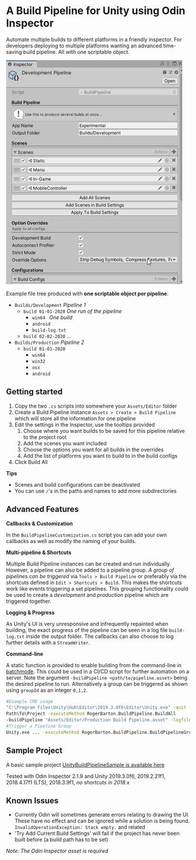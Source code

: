 # A Build Pipeline for Unity using Odin Inspector

Automate multiple builds to different platforms in a friendly inspector. For developers deploying to multiple platforms wanting an advanced time-saving build pipeline. All with one scriptable object.

![ExampleInspector](assets/ExampleInspector.gif)

Example file tree produced with **one scriptable object per pipeline**:

- `Builds/Development`  *Pipeline 1*
  - `build 01-01-2020`  *One run of the pipeline*
    - `win64 `  *One build*
    - `android`
    - `build-log.txt`
  - `build 02-02-2020` ...
- `Builds/Production` *Pipeline 2*
  - `build 01-01-2020`
    - `win64`
    - `win32`
    - `osx`
    - `android`

## Getting started

1. Copy the two `.cs` scripts into somewhere your `Assets/Editor` folder
2. Create a Build Pipeline instance `Assets > Create > Build Pipeline` which will store all the information for one pipeline
3. Edit the settings in the Inspector, use the tooltips provided
   1. Choose where you want builds to be saved for this pipeline relative to the project root
   2. Add the scenes you want included
   3. Choose the options you want for all builds in the overrides
   4. Add the list of platforms you want to build to in the build configs
4. Click Build All

**Tips**

- Scenes and build configurations can be deactivated
- You can use `/`'s in the paths and names to add more subdirectories

## Advanced Features

**Callbacks & Customization**

In the `BuildPipelineCustomization.cs` script you can add your own callbacks as well as modify the naming of your builds.

**Multi-pipeline & Shortcuts**

Multiple Build Pipeline instances can be created and run individually. However, a pipeline can also be added to a pipeline group. *A group of pipelines can be triggered* via `Tools > Build Pipeline` or preferably via the shortcuts defined in `Edit > Shortcuts > Build`. This makes the shortcuts work like events triggering a set pipelines. This grouping functionality could be used to create a *development* and *production* pipeline which are triggered together.

**Logging & Progress**

As Unity's UI is very unresponsive and infrequently repainted when building, the exact progress of the pipeline can be seen in a log file `build-log.txt` inside the output folder. The callbacks can also choose to log further details with a `StreamWriter`.

**Command-line**

A static function is provided to enable building from the command-line in [batchmode](https://docs.unity3d.com/Manual/CommandLineArguments.html). This could be used in a CI/CD script for further automation on a server. Note the argument `-buildPipeline <path/to/pipeline.asset>` being the desired pipeline to run. Alternatively a group can be triggered as shown using `groupId` as an integer `0,1,2`.

```bash
#Example CMD usage
"C:\Program Files\Unity\Hub\Editor\2019.3.0f6\Editor\Unity.exe" -quit -batchmode -projectPath 
Path\To\Project -executeMethod RogerBarton.BuildPipeline.BuildAll 
-buildPipeline "Assets/Editor/Production Build Pipeline.asset" -logfile unityBuildLog.txt
#Trigger a Pipeline Group
Unity.exe ... -executeMethod RogerBarton.BuildPipeline.BuildPipelineGroup -pipelineGroup <groupId>
```

## Sample Project

A basic sample project [UnityBuildPipelineSample is available here](https://github.com/rogerbarton/UnityBuildPipelineSample)

Tested with Odin Inspector 2.1.9 and Unity 2019.3.0f6, 2019.2.21f1, 2018.4.17f1 (LTS), 2018.3.9f1, *no shortcuts in 2018.x*

## Known Issues

- Currently Odin will sometimes generate errors relating to drawing the UI. These have no effect and can be ignored while a solution is being found. `InvalidOperationException: Stack empty.` and related
- 'Try Add Current Build Settings' will fail if the project has never been built before (a build path has to be set)

*Note: The Odin Inspector asset is required*